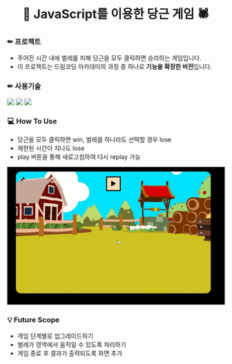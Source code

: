 <h1 align="center">🥕 JavaScript를 이용한 당근 게임 🕷</h1>

### ✏ 프로젝트
- 주어진 시간 내에 벌레를 피해 당근을 모두 클릭하면 승리하는 게임입니다.
- 이 프로젝트는 드림코딩 아카데미의 과정 중 하나로 **기능을 확장한 버전**입니다.

### ✏ 사용기술
<p align="left">
<img src="https://img.shields.io/badge/HTML5-E34F26?style=flat&logo=javascript&logoColor=white"/>
  <img src="https://img.shields.io/badge/CSS3-1572B6?style=flat&logo=css3&logoColor=white"/>
  <img src="https://img.shields.io/badge/JavaScript-F7DF1E?style=flat&logo=javascript&logoColor=white"/>
</p>

### 💻 How To Use
- 당근을 모두 클릭하면 win, 벌레를 하나라도 선택할 경우 lose
- 제한된 시간이 지나도 lose
- play 버튼을 통해 새로고침하여 다시 replay 가능
<img src="readme/carrot-howtoplay.gif" width="600px">

### 💡 Future Scope
- 게임 단계별로 업그레이드하기
- 벌레가 영역에서 움직일 수 있도록 처리하기
- 게임 종료 후 결과가 출력되도록 화면 추가
